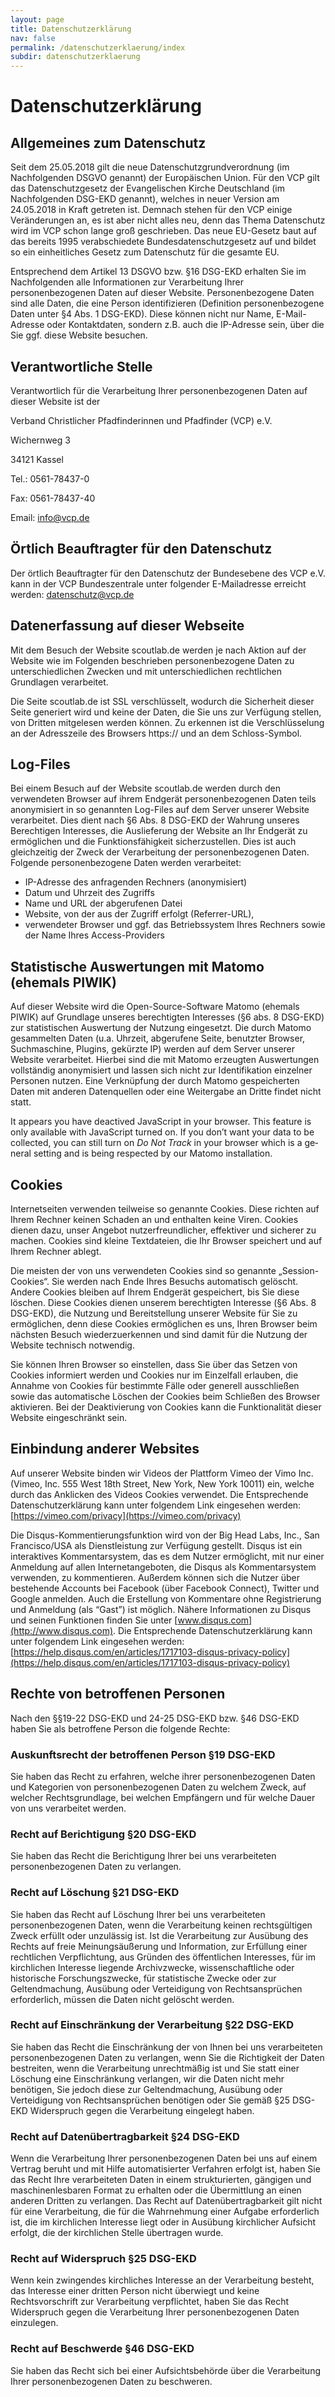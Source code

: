 ```yaml
---
layout: page
title: Datenschutzerklärung
nav: false
permalink: /datenschutzerklaerung/index
subdir: datenschutzerklaerung
---
```

# Datenschutzerklärung

## Allgemeines zum Datenschutz

Seit dem 25.05.2018 gilt die neue Datenschutzgrundverordnung (im Nachfolgenden DSGVO genannt) der Europäischen Union. Für den VCP gilt das Datenschutzgesetz der Evangelischen Kirche Deutschland (im Nachfolgenden DSG-EKD genannt), welches in neuer Version am 24.05.2018 in Kraft getreten ist. Demnach stehen für den VCP einige Veränderungen an, es ist aber nicht alles neu, denn das Thema Datenschutz wird im VCP schon lange groß geschrieben. Das neue EU-Gesetz baut auf das bereits 1995 verabschiedete Bundesdatenschutzgesetz auf und bildet so ein einheitliches Gesetz zum Datenschutz für die gesamte EU.

Entsprechend dem Artikel 13 DSGVO bzw. §16 DSG-EKD erhalten Sie im Nachfolgenden alle Informationen zur Verarbeitung Ihrer personenbezogenen Daten auf dieser Website. Personenbezogene Daten sind alle Daten, die eine Person identifizieren (Definition personenbezogene Daten unter §4 Abs. 1 DSG-EKD). Diese können nicht nur Name, E-Mail-Adresse oder Kontaktdaten, sondern z.B. auch die IP-Adresse sein, über die Sie ggf. diese Website besuchen.

## Verantwortliche Stelle

Verantwortlich für die Verarbeitung Ihrer personenbezogenen Daten auf dieser Website ist der

Verband Christlicher Pfadfinderinnen und Pfadfinder (VCP) e.V.

Wichernweg 3

34121 Kassel

Tel.: 0561-78437-0

Fax: 0561-78437-40

Email: info@vcp.de

## Örtlich Beauftragter für den Datenschutz

Der örtlich Beauftragter für den Datenschutz der Bundesebene des VCP e.V. kann in der VCP Bundeszentrale unter folgender E-Mailadresse erreicht werden: [datenschutz@vcp.de](mailto:datenschutz@vcp.de)

## Datenerfassung auf dieser Webseite

Mit dem Besuch der Website scoutlab.de werden je nach Aktion auf der Website wie im Folgenden beschrieben personenbezogene Daten zu unterschiedlichen Zwecken und mit unterschiedlichen rechtlichen Grundlagen verarbeitet.

Die Seite scoutlab.de ist SSL verschlüsselt, wodurch die Sicherheit dieser Seite generiert wird und keine der Daten, die Sie uns zur Verfügung stellen, von Dritten mitgelesen werden können. Zu erkennen ist die Verschlüsselung an der Adresszeile des Browsers https:// und an dem Schloss-Symbol.

## Log-Files

Bei einem Besuch auf der Website scoutlab.de werden durch den verwendeten Browser auf ihrem Endgerät personenbezogenen Daten teils anonymisiert in so genannten Log-Files auf dem Server unserer Website verarbeitet. Dies dient nach §6 Abs. 8 DSG-EKD der Wahrung unseres Berechtigen Interesses, die Auslieferung der Website an Ihr Endgerät zu ermöglichen und die Funktionsfähigkeit sicherzustellen. Dies ist auch gleichzeitig der Zweck der Verarbeitung der personenbezogenen Daten. Folgende personenbezogene Daten werden verarbeitet:

- IP-Adresse des anfragenden Rechners (anonymisiert)
- Datum und Uhrzeit des Zugriffs
- Name und URL der abgerufenen Datei
- Website, von der aus der Zugriff erfolgt (Referrer-URL),
- verwendeter Browser und ggf. das Betriebssystem Ihres Rechners sowie der Name Ihres Access-Providers

<!--Um die Sicherheit ihrer Daten auch auf dem Server unserer Website sicherzustellen, haben wir mit unserem Hoster-Dienstleister gemäß §30 DSG-EKD einen Vertrag zur Auftragsverarbeitung abgeschlossen.-->

## Statistische Auswertungen mit Matomo (ehemals PIWIK)
Auf dieser Website wird die Open-Source-Software Matomo (ehemals PIWIK) auf Grundlage unseres berechtigten Interesses (§6 abs. 8 DSG-EKD) zur statistischen Auswertung der Nutzung eingesetzt. Die durch Matomo gesammelten Daten (u.a. Uhrzeit, abgerufene Seite, benutzter Browser, Suchmaschine, Plugins, gekürzte IP) werden auf dem Server unserer Website verarbeitet. Hierbei sind die mit Matomo erzeugten Auswertungen vollständig anonymisiert und lassen sich nicht zur Identifikation einzelner Personen nutzen. Eine Verknüpfung der durch Matomo gespeicherten Daten mit anderen Datenquellen oder eine Weitergabe an Dritte findet nicht statt.



<p class="matomo-optout" lang="de">
            <span class="js" style="display:none;">
            <script>if (typeof(Storage) !== 'undefined') {
            	if (localStorage.getItem('matomoTrackingEnabled') === null) {
            		localStorage.setItem('matomoTrackingEnabled', 'true');
            	}
            }</script>        
                <input type="checkbox" name="matomo-optout" id="matomo-optout-de" checked>
                <label for="matomo-optout-de"></label>
            </span>
            <span class="nojs">It appears you have deactived JavaScript in your browser. This feature is only available with JavaScript turned on. If you don’t want your data to be collected, you can still turn on <em>Do Not Track</em> in your browser which is a general setting and is being respected by our Matomo installation.</span>
        </p>

## Cookies

Internetseiten verwenden teilweise so genannte Cookies. Diese richten auf Ihrem Rechner keinen Schaden an und enthalten keine Viren. Cookies dienen dazu, unser Angebot nutzerfreundlicher, effektiver und sicherer zu machen. Cookies sind kleine Textdateien, die Ihr Browser speichert und auf Ihrem Rechner ablegt.

Die meisten der von uns verwendeten Cookies sind so genannte „Session-Cookies“. Sie werden nach Ende Ihres Besuchs automatisch gelöscht. Andere Cookies bleiben auf Ihrem Endgerät gespeichert, bis Sie diese löschen. Diese Cookies dienen unserem berechtigten Interesse (§6 Abs. 8 DSG-EKD), die Nutzung und Bereitstellung unserer Website für Sie zu ermöglichen, denn diese Cookies ermöglichen es uns, Ihren Browser beim nächsten Besuch wiederzuerkennen und sind damit für die Nutzung der Website technisch notwendig.

Sie können Ihren Browser so einstellen, dass Sie über das Setzen von Cookies informiert werden und Cookies nur im Einzelfall erlauben, die Annahme von Cookies für bestimmte Fälle oder generell ausschließen sowie das automatische Löschen der Cookies beim Schließen des Browser aktivieren. Bei der Deaktivierung von Cookies kann die Funktionalität dieser Website eingeschränkt sein.

## Einbindung anderer Websites

Auf unserer Website binden wir Videos der Plattform Vimeo der Vimo Inc. (Vimeo, Inc. 555 West 18th Street, New York, New York 10011) ein, welche durch das Anklicken des Videos Cookies verwendet. Die Entsprechende Datenschutzerklärung kann unter folgendem Link eingesehen werden: [https://vimeo.com/privacy](https://vimeo.com/privacy)

Die Disqus-Kommentierungsfunktion wird von der Big Head Labs, Inc., San Francisco/USA als Dienstleistung zur Verfügung gestellt. Disqus ist ein interaktives Kommentarsystem, das es dem Nutzer ermöglicht, mit nur einer Anmeldung auf allen Internetangeboten, die Disqus als Kommentarsystem verwenden, zu kommentieren. Außerdem können sich die Nutzer über bestehende Accounts bei Facebook (über Facebook Connect), Twitter und Google anmelden. Auch die Erstellung von Kommentare ohne Registrierung und Anmeldung (als “Gast”) ist möglich. Nähere Informationen zu Disqus und seinen Funktionen finden Sie unter [www.disqus.com](http://www.disqus.com).
Die Entsprechende Datenschutzerklärung kann unter folgendem Link eingesehen werden: [https://help.disqus.com/en/articles/1717103-disqus-privacy-policy](https://help.disqus.com/en/articles/1717103-disqus-privacy-policy)

## Rechte von betroffenen Personen

Nach den §§19-22 DSG-EKD und 24-25 DSG-EKD bzw. §46 DSG-EKD haben Sie als betroffene Person die folgende Rechte:

### Auskunftsrecht der betroffenen Person §19 DSG-EKD

Sie haben das Recht zu erfahren, welche ihrer personenbezogenen Daten und Kategorien von personenbezogenen Daten zu welchem Zweck, auf welcher Rechtsgrundlage, bei welchen Empfängern und für welche Dauer von uns verarbeitet werden.

### Recht auf Berichtigung §20 DSG-EKD

Sie haben das Recht die Berichtigung Ihrer bei uns verarbeiteten personenbezogenen Daten zu verlangen.

### Recht auf Löschung §21 DSG-EKD

Sie haben das Recht auf Löschung Ihrer bei uns verarbeiteten personenbezogenen Daten, wenn die Verarbeitung keinen rechtsgültigen Zweck erfüllt oder unzulässig ist. Ist die Verarbeitung zur Ausübung des Rechts auf freie Meinungsäußerung und Information, zur Erfüllung einer rechtlichen Verpflichtung, aus Gründen des öffentlichen Interesses, für im kirchlichen Interesse liegende Archivzwecke, wissenschaftliche oder historische Forschungszwecke, für statistische Zwecke oder zur Geltendmachung, Ausübung oder Verteidigung von Rechtsansprüchen erforderlich, müssen die Daten nicht gelöscht werden.

### Recht auf Einschränkung der Verarbeitung §22 DSG-EKD

Sie haben das Recht die Einschränkung der von Ihnen bei uns verarbeiteten personenbezogenen Daten zu verlangen, wenn Sie die Richtigkeit der Daten bestreiten, wenn die Verarbeitung unrechtmäßig ist und Sie statt einer Löschung eine Einschränkung verlangen, wir die Daten nicht mehr benötigen, Sie jedoch diese zur Geltendmachung, Ausübung oder Verteidigung von Rechtsansprüchen benötigen oder Sie gemäß §25 DSG-EKD Widerspruch gegen die Verarbeitung eingelegt haben.

### Recht auf Datenübertragbarkeit §24 DSG-EKD

Wenn die Verarbeitung Ihrer personenbezogenen Daten bei uns auf einem Vertrag beruht und mit Hilfe automatisierter Verfahren erfolgt ist, haben Sie das Recht Ihre verarbeiteten Daten in einem strukturierten, gängigen und maschinenlesbaren Format zu erhalten oder die Übermittlung an einen anderen Dritten zu verlangen. Das Recht auf Datenübertragbarkeit gilt nicht für eine Verarbeitung, die für die Wahrnehmung einer Aufgabe erforderlich ist, die im kirchlichen Interesse liegt oder in Ausübung kirchlicher Aufsicht erfolgt, die der kirchlichen Stelle übertragen wurde.

### Recht auf Widerspruch §25 DSG-EKD

Wenn kein zwingendes kirchliches Interesse an der Verarbeitung besteht, das Interesse einer dritten Person nicht überwiegt und keine Rechtsvorschrift zur Verarbeitung verpflichtet, haben Sie das Recht Widerspruch gegen die Verarbeitung Ihrer personenbezogenen Daten einzulegen.

### Recht auf Beschwerde §46 DSG-EKD

Sie haben das Recht sich bei einer Aufsichtsbehörde über die Verarbeitung Ihrer personenbezogenen Daten zu beschweren.

